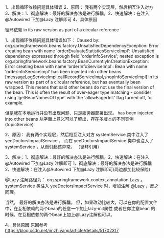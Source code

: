 1、出现循环依赖问题具体错误
2、原因： 我有两个实现层，然后相互注入对方
3、解决：1、彻底解决：最好的解决办法是进行解耦，2、快速解决：在注入@Autowired 下加@Lazy 注解即可
4、具体原因




循环依赖 in its raw version as part of a circular reference

1、出现循环依赖问题具体错误如下：
Caused by: org.springframework.beans.factory.UnsatisfiedDependencyException: Error creating bean with name 'orderEvaluateStatisticsServiceImpl': Unsatisfied dependency expressed through field 'orderInfoService'; nested exception is org.springframework.beans.factory.BeanCurrentlyInCreationException: Error creating bean with name 'orderInfoServiceImpl': Bean with name 'orderInfoServiceImpl' has been injected into other beans [messageLogServiceImpl,callRecordServiceImpl,shopInfoServiceImpl] in its raw version as part of a circular reference, but has eventually been wrapped. This means that said other beans do not use the final version of the bean. This is often the result of over-eager type matching - consider using 'getBeanNamesOfType' with the 'allowEagerInit' flag turned off, for example.

但是我在本地运行并没有出现问题、只是服务器部署出现。
has been injected into other beans 从字面上意义可以了解出，存在多版本的不同实例(topicService)



2、原因： 我有两个实现层，然后相互注入对方
systemService 类中注入了 yeeDoctorsImpactService ， 而在 yeeDoctorsImpactService 类中也注入了 systemService ，从而引起该异常。 （循环引用）


3、解决：1、彻底解决：最好的解决办法是进行解耦，2、快速解决：在注入@Autowired 下加@Lazy 注解即可
1、彻底解决：最好的解决办法是进行解耦
2、快速解决：在注入@Autowired 下加@Lazy 注解即可(两边都加比较保险)

@Lazy 注解路径为： org.springframework.context.annotation.Lazy 。
systemService 类注入 yeeDoctorsImpactService 时，增加注解 @Lazy ，反之同理。

当然， 最好的解决办法是进行解耦。
但，如果改动比较大，可以在你的配置文件中，在互相依赖的两个bean的任意一个加上lazy-init属性
或者在你注意bean 的时候，在互相依赖的两个bean上加上@Lazy注解也可以。


4、具体原因
原因参考
https://blog.csdn.net/imzhiyang/article/details/51702317




